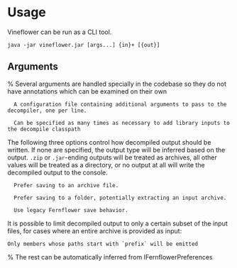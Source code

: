 # Usage

Vineflower can be run as a CLI tool.

```shell
java -jar vineflower.jar [args...] {in}+ [{out}]
```

## Arguments

% Several arguments are handled specially in the codebase so they do not have annotations which can be examined on their own

```{option} --cfg={file}, -cfg={file}
  A configuration file containing additional arguments to pass to the decompiler, one per line.
```

```{option} --add-external={library}, -e={library}
  Can be specified as many times as necessary to add library inputs to the decompile classpath
```

The following three options control how decompiled output should be written. If none are specified, the output type will be inferred based on the output. `.zip` or `.jar`-ending outputs will be treated as archives, all other values will be treated as a directory, or no output at all will write the decompiled output to the console.

```{option} --file
  Prefer saving to an archive file.
```

```{option} --folder
  Prefer saving to a folder, potentially extracting an input archive.
```

```{option} --legacy
  Use legacy Fernflower save behavior.
```

It is possible to limit decompiled output to only a certain subset of the input files, for cases where an entire archive is provided as input:

```{option} --only={prefix}, -only={prefix}
Only members whose paths start with `prefix` will be emitted
```

% The rest can be automatically inferred from IFernflowerPreferences

```{include} generated/usage.md
```
